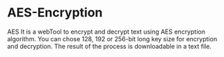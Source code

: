 # AES-Encryption
AES It is a webTool to encrypt and decrypt text using AES encryption algorithm. You can chose 128, 192 or 256-bit long key size for encryption and decryption. The result of the process is downloadable in a text file.
